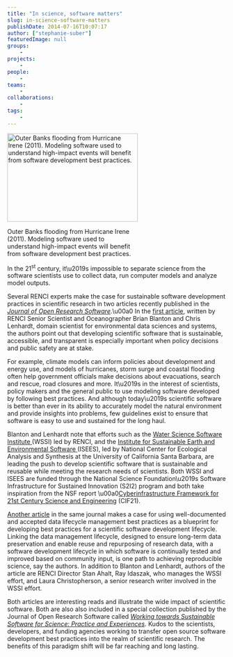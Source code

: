 ```yaml
---
title: "In science, software matters"
slug: in-science-software-matters
publishDate: 2014-07-16T10:07:17
author: ["stephanie-suber"]
featuredImage: null
groups:
    - 
projects:
    - 
people:
    - 
teams: 
    - 
collaborations:
    - 
tags:
    - 
---
```

<div id="attachment_13458" class="wp-caption alignleft" style="width: 300px"><a href="https://renci.org/wp-content/uploads/2014/07/irene1.jpg"  rel="lightbox[roadtrip]"><img class="size-medium wp-image-13458" src="https://renci.org/wp-content/uploads/2014/07/irene1-300x203.jpg" alt="Outer Banks flooding from Hurricane Irene (2011). Modeling software used to understand high-impact events will benefit from software development best practices. " width="300" height="203" srcset="https://renci.org/wp-content/uploads/2014/07/irene1-300x203.jpg 300w, https://renci.org/wp-content/uploads/2014/07/irene1.jpg 620w" sizes="(max-width: 300px) 100vw, 300px" /></a></p>
<p class="wp-caption-text">Outer Banks flooding from Hurricane Irene (2011). Modeling software used to understand high-impact events will benefit from software development best practices.</p>
</div>
<p>In the 21<sup>st</sup> century, it\u2019s impossible to separate science from the software scientists use to collect data, run computer models and analyze model outputs.</p>
<p>Several RENCI experts make the case for sustainable software development practices in scientific research in two articles recently published in the <a href="http://openresearchsoftware.metajnl.com/" target="_blank" rel="noopener"><em>Journal of Open Research Software</em></a>.\u00a0 In the <a href="http://openresearchsoftware.metajnl.com/article/view/jors.ba/55" target="_blank" rel="noopener">first article</a>, written by RENCI Senior Scientist and Oceanographer Brian Blanton and Chris Lenhardt, domain scientist for environmental data sciences and systems, the authors point out that developing scientific software that is sustainable, accessible, and transparent is especially important when policy decisions and public safety are at stake.</p>
<p>For example, climate models can inform policies about development and energy use, and models of hurricanes, storm surge and coastal flooding often help government officials make decisions about evacuations, search and rescue, road closures and more. It\u2019s in the interest of scientists, policy makers and the general public to use modeling software developed by following best practices. And although today\u2019s scientific software is better than ever in its ability to accurately model the natural environment and provide insights into problems, few guidelines exist to ensure that software is easy to use and sustained for the long haul.</p>
<p>Blanton and Lenhardt note that efforts such as the <a title="Water Science Software Institute" href="https://renci.org/research/water-science-software-institute/" target="_blank" rel="noopener">Water Science Software Institute </a>(WSSI) led by RENCI, and the <a title="Institute for Sustainable Earth and Environmental Software" href="http://isees.nceas.ucsb.edu/" target="_blank" rel="noopener">Institute for Sustainable Earth and Environmental Software </a>(ISEES), led by National Center for Ecological Analysis and Synthesis at the University of California Santa Barbara, are leading the push to develop scientific software that is sustainable and reusable while meeting the research needs of scientists. Both WSSI and ISEES are funded through the National Science Foundation\u2019s Software Infrastructure for Sustained Innovation (S2I2) program and both take inspiration from the NSF report \u00a0<a href="http://www.nsf.gov/cise/aci/cif21/CIF21Vision2012current.pdf" target="_blank" rel="noopener">Cyberinfrastructure Framework for 21st Century Science and Engineering</a> (CIF21).</p>
<p><a href="http://openresearchsoftware.metajnl.com/article/view/jors.ax/51" target="_blank" rel="noopener">Another article</a> in the same journal makes a case for using well-documented and accepted data lifecycle management best practices as a blueprint for developing best practices for a scientific software development lifecycle. Linking the data management lifecycle, designed to ensure long-term data preservation and enable reuse and repurposing of research data, with a software development lifecycle in which software is continually tested and improved based on community input, is one path to achieving reproducible science, say the authors. In addition to Blanton and Lenhardt, authors of the article are RENCI Director Stan Ahalt, Ray Idaszak, who manages the WSSI effort, and Laura Christopherson, a senior research writer involved in the WSSI effort.</p>
<p>Both articles are interesting reads and illustrate the wide impact of scientific software. Both are also also included in a special collection published by the Journal of Open Research Software called <a href="http://openresearchsoftware.metajnl.com/collections/special/working-towards-sustainable-software-for-science" target="_blank" rel="noopener"><em>Working towards Sustainable Software for Science: Practice and Experiences</em></a>. Kudos to the scientists, developers, and funding agencies working to transfer open source software development best practices into the realm of scientific research. The benefits of this paradigm shift will be far reaching and long lasting.</p>
<!-- AddThis Advanced Settings generic via filter on the_content --><!-- AddThis Share Buttons generic via filter on the_content -->
